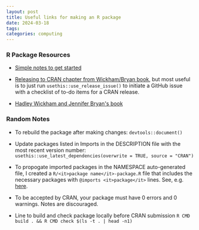 ```yaml
---
layout: post
title: Useful links for making an R package
date: 2024-03-18
tags:
categories: computing
---
```


<h3> R Package Resources </h3>

- [Simple notes to get started](https://tinyheero.github.io/jekyll/update/2015/07/26/making-your-first-R-package.html)

- [Releasing to CRAN chapter from Wickham/Bryan book](https://r-pkgs.org/release.html), but most useful is to just run `usethis::use_release_issue()` to initiate a GitHub issue with a checklist of to-do items for a CRAN release.

- [Hadley Wickham and Jennifer Bryan's book](https://r-pkgs.org/)

<h3> Random Notes </h3>

- To rebuild the package after making changes: `devtools::document()`

- Update packages listed in Imports in the DESCRIPTION file with the most recent version number: `usethis::use_latest_dependencies(overwrite = TRUE, source = "CRAN")`

- To propogate imported packages in the NAMESPACE auto-generated file, I created a `R/<it>package name</it>-package.R` file that includes the necessary packages with `@imports <it>package</it>` lines. See, e.g. [here](https://github.com/betsybersson/fabPrediction/blob/1b7d0b3fb6a2a7620ea2309ff3c9b20cedb8db14/R/fabPrediction-package.R).

- To be accepted by CRAN, your package must have 0 errors and 0 warnings. Notes are discouraged.

- Line to build and check package locally before CRAN submission `R CMD build . && R CMD check $(ls -t . | head -n1)`